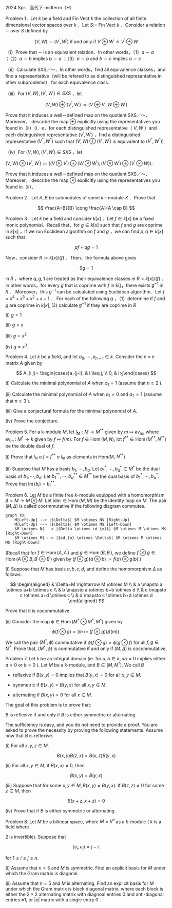 2024 Spr．高代下 midterm（H）

Problem 1．Let $k$ be a field and Fin Vect $k$ the collection of all finite dimensional vector spaces over $k$ ．Let $S:=$ Fin Vect $k$ ．Consider a relation $\sim$ over $S$ defined by

$$
(V, W) \sim\left(V^{\prime}, W^{\prime}\right) \text { if and only if } V \oplus W^{\prime} \cong V^{\prime} \oplus W
$$

（i）Prove that $\backsim$ is an equivalent relation．In other words，（1）$a \sim a$ ；（2）$a \sim b$ implies $b \sim a$ ；（3）$a \sim b$ and $b \sim c$ implies $a \sim c$

（ii）Calculate SXS／～．In other words，find all equivalence classes，and find a representative（will be refered to as distinguished represantative in other subproblems） for each equivalence class．

（iii）For $(V, W),\left(V^{\prime}, W^{\prime}\right) \in S X S$ ，let

$$
(V, W) \oplus\left(V^{\prime}, W^{\prime}\right):=\left(V \oplus V^{\prime}, W \oplus W^{\prime}\right)
$$

Prove that it induces a well－defined map on the quotient SXS／～．Moreover， describe the map $\oplus$ explicitly using the representatives you found in（ii）（i．e．for each distinguished representative（ $V, W$ ）and each distinguished representative $\left(V^{\prime}, W^{\prime}\right)$ ，find a distinguished representative $\left(V^{\prime \prime}, W^{\prime \prime}\right)$ such that $(V, W) \oplus\left(V^{\prime}, W^{\prime}\right)$ is equivalent to $\left.\left(V^{\prime \prime}, W^{\prime \prime}\right)\right)$

（iv）For $(V, W),\left(V^{\prime}, W^{\prime}\right) \in S X S$ ，let

$(V, W) \otimes\left(V^{\prime}, W^{\prime}\right):=\left(\left(V \otimes V^{\prime}\right) \oplus\left(W \otimes W^{\prime}\right),\left(V \otimes W^{\prime}\right) \oplus\left(V^{\prime} \otimes W\right)\right)$.

Prove that it induces a well－defined map on the quotient SXS／～．Moreover， describe the map $\otimes$ explicitly using the representatives you found in（ii）．

Problem 2．Let $A, B$ be submodules of some $k$－module $X$ ．Prove that

$$
\frac{A+B}{B} \cong \frac{A}{A \cap B}
$$

Problem 3．Let $k$ be a field and consider $k[x]$ ．Let $f \in k[x]$ be a fixed monic polynomial．Recall that，for $g \in k[x]$ such that $f$ and $g$ are coprime in $k[x]$ ，if we run Euclidean algorithm on $f$ and $g$ ，we can find $p, q \in k[x]$ such that

$$
p f+q g=1
$$

Now，consider $R:=k[x] /(f)$ ．Then，the formula above gives

$$
9 g=1
$$

in $R$ ，where $q, g, 1$ are treated as their equivalence classes in $R=k[x] /(f)$ ．In other words，for every $g$ that is coprime with $f$ in ki］，there exists $g^{-1}$ in $R$ ． Moreover，this $g^{-1}$ can be calculated using Euclidean algorithm．Let $f=x^{4}+x^{3}+x^{2}+x+1$ ． For each of the following $g$ ，（1）determine if $f$ and $g$ are coprime in $k[x],(2)$ calculate $g^{-1}$ if they are coprime in $R$

(i) $g=1$

(ii) $g=x$

(iii) $g=x^{2}$

(iv) $g=x^{3}$.

Problem 4. Let $k$ be a field, and let $a_{0}, \cdots, a_{n-1} \in k$. Consider the $n \times n$ matrix $A$ given by

$$
A_{i j}= \begin{cases}a_{j-i}, & i \leq j, \\ 0, & i>j\end{cases}
$$

(i) Calculate the minimal polynomial of $A$ when $a_{1}=1$ (assume that $n \geqslant 2$ ).

(ii) Calculate the minimal polynomial of $A$ when $a_{1}=0$ and $a_{2}=1$ (assume that $n \geqslant 3$ ).

(iii) Give a conjectural formula for the minimal polynomial of $A$.

(iv) Prove the conjecture.

Problem 5. For a k-module $M$, let $l_{M}: M \rightarrow M^{* *}$ given by $m \mapsto e v_{m}$, where $\mathrm{ev}_{m}$ : $M^{*} \rightarrow k$ given by $f \mapsto f(m)$. For $f \in \operatorname{Hom}(M, N)$, lot $f^{* *} \in \operatorname{Hom}\left(M^{* *}, N^{* *}\right)$ be the double dual of $f$.

(i) Prove that  $l_{N}$ $o$ $f$ = $f^{* *}$ $o$ $l_{m}$ as elements in Hom(M, $N^{* *}$)

(ii) Suppose that $M$ has a basis $b_{1}, \cdots, b_{d}$. Let $b_{1}^{*}, \cdots, b_{d}^{*} \in M^{*}$ be the dual basis of $b_{1}, \cdots, b_{d}$. Let $b_{1}^{* *}, \cdots, b_{d}^{* *} \in M^{* *}$ be the dual basis of $b_{1}^{*}, \cdots, b_{\alpha}^{*}$. Prove that $\operatorname{lm}\left(b_{i}\right)=b_{i}^{* *}$.

Problem 6. Let $M$ be a finite free $k$-module equipped with a homomorphism $\Delta=M \rightarrow M \otimes M$. Let $\operatorname{idm} \in \operatorname{Hom}(M, M)$ be the identity map on $M$. The pair $(M, \Delta)$ is called coormmutative if the following diagram commutes.

``` mermaid
graph TD;
    M[Left-Up] --> |$\Delta$| $M \otimes N$ [Right-Up]
    M[Left-Up] --> |$\Delta$| $M \otimes M$ [Left-Down]
    $M \otimes N$ --> |$Delta \otimes id_{m}$| $M \otimes M \otimes M$ [Right-Down]
    $M \otimes M$ --> |$id_{m} \otimes \Delta$| $M \otimes M \otimes M$ [Right-Down]
```

(Recall that for $f \in \operatorname{Hom}\left(A, A^{\prime}\right)$ and $g \in \operatorname{Hom}\left(B, B^{\prime}\right)$, we define $f \otimes g \in \operatorname{Hom}\left(A \otimes B, B^{\prime} \otimes B^{\prime}\right)$ given by $(f \otimes g)(a \otimes b):=f(a) \otimes g(b)$.)

(i) Suppose that $M$ has basis $a, b, c, d$, and define the homomorphism $\Delta$ as follows.

$$
\begin{aligned}
& \Delta=M \rightarrow M \otimes M \\
& a \mapsto a \otimes a+b \otimes c \\
& b \mapsto a \otimes b+b \otimes d \\
& c \mapsto c \otimes a+d \otimes c \\
& d \mapsto c \otimes b+d \otimes d
\end{aligned}
$$

Prove that it is cocommutative.

(ii) Consider the map $\phi \in \operatorname{Hom}\left(M^{*} \otimes M^{*}, M^{*}\right)$ given by

$$
\phi(f \otimes g)=(m \mapsto(f \otimes g)(\Delta(m)) .
$$

We call the pair $\left(M^{*}, \phi\right)$ commutative if $\phi(f \otimes g)=\phi(g \otimes f)$ for all $f, g \in M^{*}$. Prove that, $\left(M^{*}, \phi\right)$ is commutative if and only if $(M, \Delta)$ is cocommutative.

Problem 7. Let $k$ be an integral domain (ie. for $a, b \in k, a b=0$ implies either $a=0$ or $b=0$ ). Let $M$ be a $k$-module, and $B \in\left(M, M^{*}\right)$. We call $B$

- reflexive if $B(x, y)=0$ implies that $B(y, x)=0$ for all $x, y \in M$.

- symmetric if $B(x, y)=B(y, x)$ for all $x, y \in M$.

- alternating if $B(x, y)=0$ for all $x \in M$.

The goal of this problem is to prove that:

$B$ is reflexive if and only if $B$ is either symmetric or alternating.

The sufficiency is easy, and you do not need to provide a proof. You are asked to prove the necessity by proving the following statements. Assume now that $B$ is reflexive.

(i) For all $x, y, z \in M$.

$$
B(x, y) B(z, x)=B(x, z) B(y, x)
$$

(ii) For all $x, y \in M$, if $B(x, x) \neq 0$, then

$$
B(x, y)=B(y, x)
$$

(iii) Suppose that for some $x, y \in M, B(x, y) \neq B(y, x)$. If $B(z, z) \neq 0$ for some $z \in M$, then

$$
B(x+z, x+z)=0
$$

(iv) Prove that if $B$ is either symmetric or alternating.

Problem 8. Let $M$ be a bilinear space, where $M=k^{n}$ as a $k$-module ( $k$ is a field where

2 is invertible). Suppose that

$$
\left\langle e_{i}, e_{j}\right\rangle=j-i .
$$

for $1 \leqslant i \leqslant j \leqslant n$.

(i) Assume that $n=5$ and $M$ is symmetric. Find an explicit basis for $M$ under which the Gram matrix is diagonal.

(ii) Assume that $n=5$ and $M$ is alternating. Find an explicit basis for $M$ under which the Gram matrix is block diagonal matrix, where each block is either the $2 \times 2$ alternating matrix with diagnoal entries 0 and anti-diagonal entries $\pm 1$, or $|x|$ matrix with a single entry 0 .

